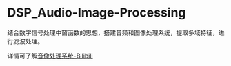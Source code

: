 # DSP_Audio-Image-Processing
结合数字信号处理中窗函数的思想，搭建音频和图像处理系统，提取多域特征，进行滤波处理。

详情可了解<a href='https://space.bilibili.com/515814822?spm_id_from=333.788.0.0'>音像处理系统-Bilibili</a>
